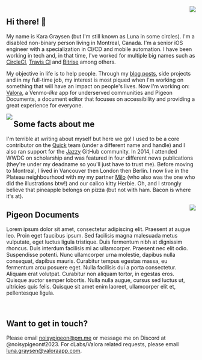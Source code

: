 <img align="right" src="https://user-images.githubusercontent.com/6799989/123516307-6cc9b280-d669-11eb-82f6-16c3cdf018f9.png">

## Hi there! 👋

My name is Kara Graysen (but I'm still known as Luna in some circles). I'm a disabled non-binary person living in Montreal, Canada. I'm a senior iOS engineer with a specialization in CI/CD and mobile automation. I have been working in tech and, in that time, I've worked for multiple big names such as [CircleCI](https://circleci.com), [Travis CI](https://travis-ci.com) and [Bitrise](https://bitrise.io) among others.

My objective in life is to help people. Through my [blog posts](https://noisypigeon.blog), side projects and in my full-time job, my interest is most piqued when I'm working on something that will have an impact on people's lives. Now I'm working on: [Valora](https://valoraapp.com), a Venmo-*like* app for underserved communities and Pigeon Documents, a document editor that focuses on accessibility and providing a great experience for everyone.

<img align="left" src="https://user-images.githubusercontent.com/6799989/123516387-cf22b300-d669-11eb-93b5-f1636c19afed.png">

## Some facts about me

I'm terrible at writing about myself but here we go! I used to be a core contributor on the [Quick](https://github.com/quick/quick) team (under a different name and handle) and I also ran support for the [Jazzy](https://github.com/realm/jazzy) GitHub community. In 2014, I attended WWDC on scholarship and was featured in four different news publications (they're under my deadname so you'll just have to trust me). Before moving to Montreal, I lived in Vancouver then London then Berlin. I now live in the Plateau neighbourhood with my my partner [Milo](https://instagram.com/teawithbees) (who also was the one who did the illustrations btw!) and our calico kitty Herbie. Oh, and I strongly believe that pineapple belongs on pizza (but not with ham. Bacon is where it's at). 

<img align="right" src="https://user-images.githubusercontent.com/6799989/123516417-02fdd880-d66a-11eb-9ca7-42aab70b7513.png">

## Pigeon Documents

Lorem ipsum dolor sit amet, consectetur adipiscing elit. Praesent at augue leo. Proin eget faucibus ipsum. Sed facilisis magna malesuada metus vulputate, eget luctus ligula tristique. Duis fermentum nibh at dignissim rhoncus. Duis interdum facilisis mi ac ullamcorper. Praesent nec elit odio. Suspendisse potenti. Nunc ullamcorper urna molestie, dapibus nulla consequat, dapibus mauris. Curabitur tempus egestas massa, eu fermentum arcu posuere eget. Nulla facilisis dui a porta consectetur. Aliquam erat volutpat. Curabitur non aliquam tortor, in egestas eros. Quisque auctor semper lobortis. Nulla nulla augue, cursus sed luctus ut, ultricies quis felis. Quisque sit amet enim laoreet, ullamcorper elit et, pellentesque ligula.

<br />

## Want to get in touch?

Please email [noisypigeon@pm.me](mailto:noisypigeon@pm.me) or message me on Discord at @noisypigeon#2023. For cLabs/Valora related requests, please email [luna.graysen@valoraapp.com](mailto:luna.graysen@valoraapp.com).
